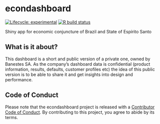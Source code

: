 
<!-- README.md is generated from README.Rmd. Please edit that file -->

# econdashboard

<!-- badges: start -->

[![Lifecycle:
experimental](https://img.shields.io/badge/lifecycle-experimental-orange.svg)](https://www.tidyverse.org/lifecycle/#experimental)
[![R build
status](https://github.com/albersonmiranda/econdashboard/workflows/R-CMD-check/badge.svg)](https://github.com/albersonmiranda/econdashboard/actions)
<!-- badges: end -->

Shiny app for economic conjuncture of Brazil and State of Espírito Santo

## What is it about?

This dashboard is a short and public version of a private one, owned by
Banestes SA. As the company’s dashboard data is confidential (product
information, results, defaults, customer profiles etc) the idea of this
public version is to be able to share it and get insights into design
and performance.

## Code of Conduct

Please note that the econdashboard project is released with a
[Contributor Code of
Conduct](https://contributor-covenant.org/version/2/0/CODE_OF_CONDUCT.html).
By contributing to this project, you agree to abide by its terms.
